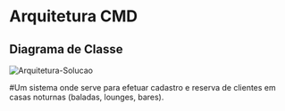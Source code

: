 # Arquitetura CMD 
## Diagrama de Classe
<img align="center" alt="Arquitetura-Solucao" src="https://i.imgur.com/sXg0ust.png">


#Um sistema onde serve para efetuar cadastro e reserva de clientes em casas noturnas (baladas, lounges, bares).

